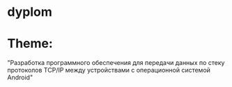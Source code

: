 # dyplom

# Theme: 
 "Разработка программного обеспечения для передачи данных по стеку протоколов TCP/IP между устройствами с операционной системой Android"
